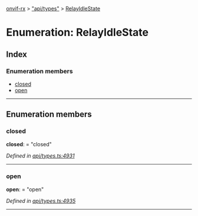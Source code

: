 [onvif-rx](../README.md) > ["api/types"](../modules/_api_types_.md) > [RelayIdleState](../enums/_api_types_.relayidlestate.md)

# Enumeration: RelayIdleState

## Index

### Enumeration members

* [closed](_api_types_.relayidlestate.md#closed)
* [open](_api_types_.relayidlestate.md#open)

---

## Enumeration members

<a id="closed"></a>

###  closed

**closed**:  = "closed"

*Defined in [api/types.ts:4931](https://github.com/patrickmichalina/onvif-rx/blob/d62cee9/src/api/types.ts#L4931)*

___
<a id="open"></a>

###  open

**open**:  = "open"

*Defined in [api/types.ts:4935](https://github.com/patrickmichalina/onvif-rx/blob/d62cee9/src/api/types.ts#L4935)*

___

